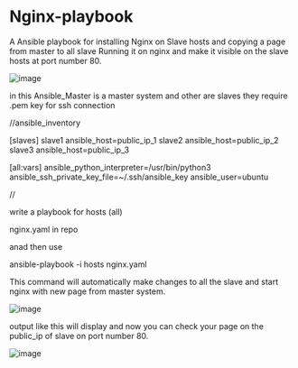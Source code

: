 # Nginx-playbook


A Ansible playbook for installing Nginx on Slave hosts and copying a page from master to all slave
Running it on nginx and make it visible on the slave hosts at port number 80.


![image](https://user-images.githubusercontent.com/97216852/227734806-b276031e-2991-48af-ad0e-d8a649b9e71b.png)

in this Ansible_Master is a master system and other are slaves they require .pem key for ssh connection



//ansible_inventory

[slaves]
slave1 ansible_host=public_ip_1 
slave2 ansible_host=public_ip_2
slave3 ansible_host=public_ip_3

[all:vars]
ansible_python_interpreter=/usr/bin/python3
ansible_ssh_private_key_file=~/.ssh/ansible_key
ansible_user=ubuntu

//

write a playbook for hosts (all)

nginx.yaml in repo

anad then use 

ansible-playbook -i hosts nginx.yaml    

This command will automatically make changes to all the slave and start nginx with new page from master system.

![image](https://user-images.githubusercontent.com/97216852/227735059-10d58ea4-9f54-44ff-b96b-197365bbce8c.png)

output like this will display and now you can check your page on the public_ip of slave on port number 80.

![image](https://user-images.githubusercontent.com/97216852/227735178-51f0db86-1a4d-4eb0-92f3-63f7c86cbb8f.png)
